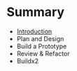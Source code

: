 # Summary

* [Introduction](README.md)
* Plan and Design
* Build a Prototype
* Review & Refactor
* Buildx2

